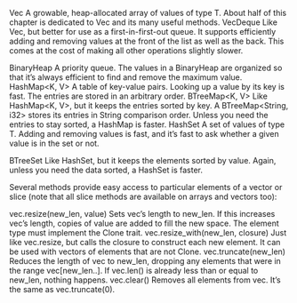 Vec<T>
A growable, heap-allocated array of values of type T. About half of this chapter is dedicated to Vec and its many useful methods.
VecDeque<T>
Like Vec<T>, but better for use as a first-in-first-out queue. It supports efficiently adding and removing values at the front of the list as well as the back. This comes at the cost of making all other operations slightly slower.

BinaryHeap<T>
A priority queue. The values in a BinaryHeap are organized so that it’s always efficient to find and remove the maximum value.
HashMap<K, V>
A table of key-value pairs. Looking up a value by its key is fast. The entries are stored in an arbitrary order.
BTreeMap<K, V>
Like HashMap<K, V>, but it keeps the entries sorted by key. A BTreeMap<String, i32> stores its entries in String comparison order. Unless you need the entries to stay sorted, a HashMap is faster.
HashSet<T>
A set of values of type T. Adding and removing values is fast, and it’s fast to ask whether a given value is in the set or not.

BTreeSet<T>
Like HashSet<T>, but it keeps the elements sorted by value. Again, unless you need the data sorted, a HashSet is faster.


Several methods provide easy access to particular elements of a vector or slice (note that all slice methods are available on arrays and vectors too):

vec.resize(new_len, value)
Sets vec’s length to new_len. If this increases vec’s length, copies of value are added to fill the new space. The element type must implement the Clone trait.
vec.resize_with(new_len, closure)
Just like vec.resize, but calls the closure to construct each new element. It can be used with vectors of elements that are not Clone.
vec.truncate(new_len)
Reduces the length of vec to new_len, dropping any elements that were in the range vec[new_len..].
If vec.len() is already less than or equal to new_len, nothing happens. vec.clear()
Removes all elements from vec. It’s the same as vec.truncate(0).